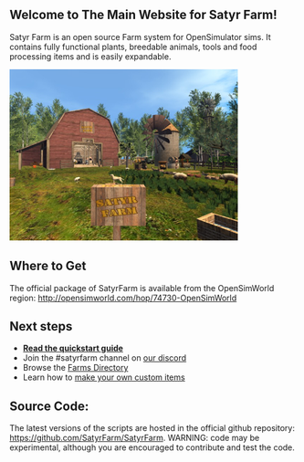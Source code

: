 ## Welcome to The Main Website for Satyr Farm!
Satyr Farm is an open source Farm system for OpenSimulator sims. It contains fully functional plants, breedable animals, tools and food processing items and is easily expandable.

<img src="/assets/img/snap_002.jpg" style="max-height:300px" />

## Where to Get
The official package of SatyrFarm is available from the OpenSimWorld region: <http://opensimworld.com/hop/74730-OpenSimWorld>

## Next steps
- <a href="/quickstart"><strong>Read the quickstart guide</strong></a>
- Join the #satyrfarm channel on <a href="https://discord.gg/xf9smv7">our discord</a>
- Browse the <a href="https://opensimworld.com/farm">Farms Directory</a>
- Learn how to <a href="https://opensimworld.com/farm/14">make your own  custom items</a>


## Source Code:
The latest versions of the scripts are hosted in the official github repository: <https://github.com/SatyrFarm/SatyrFarm>. WARNING: code may be experimental, although you are encouraged to contribute and test the code.
